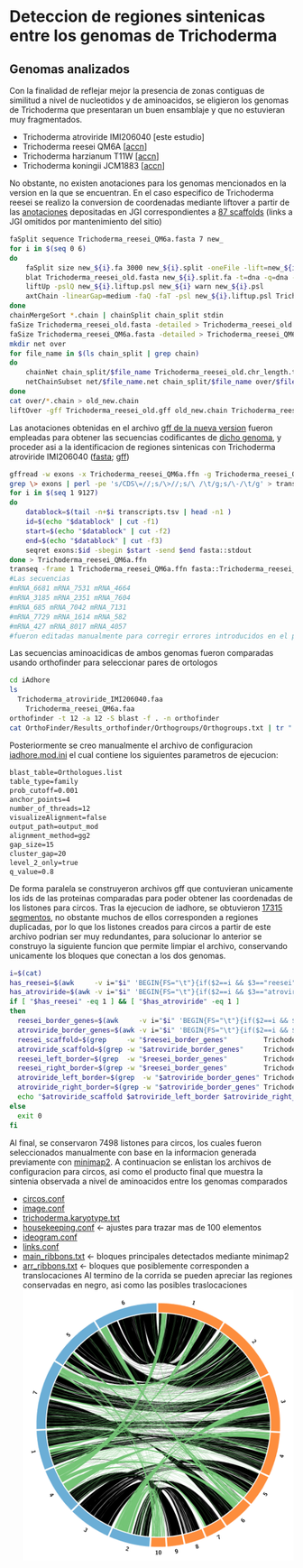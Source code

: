 Deteccion de regiones sintenicas entre los genomas de Trichoderma
=================================================================
Genomas analizados
------------------
Con la finalidad de reflejar mejor la presencia de zonas contiguas de similitud a nivel de nucleotidos y de aminoacidos, se eligieron los genomas de Trichoderma que presentaran un buen ensamblaje y que no estuvieran muy fragmentados.

* Trichoderma atroviride IMI206040 [este estudio]
* Trichoderma reesei QM6A [[accn](https://www.ncbi.nlm.nih.gov/assembly/GCA_002006585.1)]
* Trichoderma harzianum T11W [[accn](https://www.ncbi.nlm.nih.gov/Traces/wgs/WUWT01)]
* Trichoderma koningii JCM1883 [[accn](https://www.ncbi.nlm.nih.gov/Traces/wgs/BCGH01)]

No obstante, no existen anotaciones para los genomas mencionados en la version en la que se encuentran. En el caso especifico de Trichoderma reesei se realizo la conversion de coordenadas mediante liftover a partir de las [anotaciones](synteny_files/Trichoderma_reesei_old.gff) depositadas en JGI correspondientes a [87 scaffolds](synteny_files/Trichoderma_reesei_old.fasta) (links a JGI omitidos por mantenimiento del sitio)
```bash
faSplit sequence Trichoderma_reesei_QM6a.fasta 7 new_
for i in $(seq 0 6)
do
	faSplit size new_${i}.fa 3000 new_${i}.split -oneFile -lift=new_${i}
	blat Trichoderma_reesei_old.fasta new_${i}.split.fa -t=dna -q=dna -tileSize=12 -fastMap -minIdentity=95 -noHead -minScore=100 new_${i}.psl
	liftUp -pslQ new_${i}.liftup.psl new_${i} warn new_${i}.psl
	axtChain -linearGap=medium -faQ -faT -psl new_${i}.liftup.psl Trichoderma_reesei_old.fasta Trichoderma_reesei_QM6a.fasta ${i}.chain
done
chainMergeSort *.chain | chainSplit chain_split stdin
faSize Trichoderma_reesei_old.fasta -detailed > Trichoderma_reesei_old.chr_length.txt
faSize Trichoderma_reesei_QM6a.fasta -detailed > Trichoderma_reesei_QM6a.chr_length.txt
mkdir net over
for file_name in $(ls chain_split | grep chain)
do
	chainNet chain_split/$file_name Trichoderma_reesei_old.chr_length.txt Trichoderma_reesei_QM6a.chr_length.txt net/$file_name.net /dev/null
	netChainSubset net/$file_name.net chain_split/$file_name over/$file_name
done
cat over/*.chain > old_new.chain
liftOver -gff Trichoderma_reesei_old.gff old_new.chain Trichoderma_reesei_QM6a.gff unmapped.gff
```
Las anotaciones obtenidas en el archivo [gff de la nueva version](synteny_files/Trichoderma_reesei_QM6A.gff) fueron empleadas para obtener las secuencias codificantes de [dicho genoma](synteny_files/Trichoderma_reesei_QM6A.fasta), y proceder asi a la identificacion de regiones sintenicas con Trichoderma atroviride IMI206040 ([fasta](synteny_files/Trichoderma_atroviride_IMI206040.fasta); [gff](synteny_files/Trichoderma_atroviride_IMI206040.gff))
```bash
gffread -w exons -x Trichoderma_reesei_QM6a.ffn -g Trichoderma_reesei_QM6a.fasta Trichoderma_reesei_QM6a.gff
grep \> exons | perl -pe 's/CDS\=//;s/\>//;s/\ /\t/g;s/\-/\t/g' > transcripts.tsv
for i in $(seq 1 9127)
do
	datablock=$(tail -n+$i transcripts.tsv | head -n1 )
	id=$(echo "$datablock" | cut -f1)
	start=$(echo "$datablock" | cut -f2)
	end=$(echo "$datablock" | cut -f3)
	seqret exons:$id -sbegin $start -send $end fasta::stdout
done > Trichoderma_reesei_QM6a.ffn
transeq -frame 1 Trichoderma_reesei_QM6a.ffn fasta::Trichoderma_reesei_QM6a.faa
#Las secuencias
#mRNA_6681 mRNA_7531 mRNA_4664
#mRNA_3185 mRNA_2351 mRNA_7604
#mRNA_685 mRNA_7042 mRNA_7131
#mRNA_7729 mRNA_1614 mRNA_582
#mRNA_427 mRNA_8017 mRNA_4057
#fueron editadas manualmente para corregir errores introducidos en el proceso de liftover
```
Las secuencias aminoacidicas de ambos genomas fueron comparadas usando orthofinder para seleccionar pares de ortologos
```bash
cd iAdhore
ls
  Trichoderma_atroviride_IMI206040.faa
	Trichoderma_reesei_QM6a.faa
orthofinder -t 12 -a 12 -S blast -f . -n orthofinder
cat OrthoFinder/Results_orthofinder/Orthogroups/Orthogroups.txt | tr " " "\n" | awk -v Family=0 '{if(substr($1,1,2)=="OG") {Family=$1} else {print $0,Family}}' | sed 's/://g' | cat - <(dos2unix Orthogroups_UnassignedGenes.tsv | awk 'NR>1 {print $2,$1}') | tr " " "\t" > ../../../Orthologues.list
```
Posteriormente se creo manualmente el archivo de configuracion [iadhore.mod.ini](synteny_files/iadhore.mod.ini) el cual contiene los siguientes parametros de ejecucion:
```
blast_table=Orthologues.list
table_type=family
prob_cutoff=0.001
anchor_points=4
number_of_threads=12
visualizeAlignment=false
output_path=output_mod
alignment_method=gg2
gap_size=15
cluster_gap=20
level_2_only=true
q_value=0.8
```
De forma paralela se construyeron archivos gff que contuvieran unicamente los ids de las proteinas comparadas para poder obtener las coordenadas de los listones para circos.
Tras la ejecucion de iadhore, se obtuvieron [17315 segmentos](synteny_files/segments.txt), no obstante muchos de ellos corresponden a regiones duplicadas, por lo que los listones creados para circos a partir de este archivo podrian ser muy redundantes, para solucionar lo anterior se construyo la siguiente funcion que permite limpiar el archivo, conservando unicamente los bloques que conectan a los dos genomas.
```bash
i=$(cat)
has_reesei=$(awk     -v i="$i" 'BEGIN{FS="\t"}{if($2==i && $3=="reesei")    {print $0}}' segments.txt | wc -l )
has_atroviride=$(awk -v i="$i" 'BEGIN{FS="\t"}{if($2==i && $3=="atroviride"){print $0}}' segments.txt | wc -l )
if [ "$has_reesei" -eq 1 ] && [ "$has_atroviride" -eq 1 ]
then
  reesei_border_genes=$(awk     -v i="$i" 'BEGIN{FS="\t"}{if($2==i && $3=="reesei")    {print $5"\n"$6}}' segments.txt)
  atroviride_border_genes=$(awk -v i="$i" 'BEGIN{FS="\t"}{if($2==i && $3=="atroviride"){print $5"\n"$6}}' segments.txt)
  reesei_scaffold=$(grep     -w "$reesei_border_genes"         Trichoderma_reesei_QM6a.mod.gff          | cut -f1 | sort -V  | uniq | head -n1)
  atroviride_scaffold=$(grep -w "$atroviride_border_genes"     Trichoderma_atroviride_IMI206040.mod.gff | cut -f1 | sort -V  | uniq | head -n1)
  reesei_left_border=$(grep  -w "$reesei_border_genes"         Trichoderma_reesei_QM6a.mod.gff          | cut -f4 | sort -n  | uniq | head -n1)
  reesei_right_border=$(grep -w "$reesei_border_genes"         Trichoderma_reesei_QM6a.mod.gff          | cut -f5 | sort -nr | uniq | head -n1)
  atroviride_left_border=$(grep  -w "$atroviride_border_genes" Trichoderma_atroviride_IMI206040.mod.gff | cut -f4 | sort -n  | uniq | head -n1)
  atroviride_right_border=$(grep -w "$atroviride_border_genes" Trichoderma_atroviride_IMI206040.mod.gff | cut -f5 | sort -nr | uniq | head -n1)
  echo "$atroviride_scaffold $atroviride_left_border $atroviride_right_border $reesei_scaffold $reesei_left_border $reesei_right_border"
else
  exit 0
fi
```
Al final, se conservaron 7498 listones para circos, los cuales fueron seleccionados manualmente con base en la informacion generada previamente con [minimap2](synteny_files/reesei_atroviride_minimap2.png).
A continuacion se enlistan los archivos de configuracion para circos, asi como el producto final que muestra la sintenia observada a nivel de aminoacidos entre los genomas comparados

* [circos.conf](synteny_files/circos.conf)
* [image.conf](synteny_files/image.conf)
* [trichoderma.karyotype.txt](synteny_files/trichoderma.karyotype.txt)
* [housekeeping.conf](synteny_files/housekeeping.conf) <- ajustes para trazar mas de 100 elementos
* [ideogram.conf](synteny_files/ideogram.conf)
* [links.conf](synteny_files/links.conf)
* [main_ribbons.txt](synteny_files/main_ribbons.txt) <- bloques principales detectados mediante minimap2
* [arr_ribbons.txt](synteny_files/arr_ribbons.txt)  <- bloques que posiblemente corresponden a translocaciones
Al termino de la corrida se pueden apreciar las regiones conservadas en negro, asi como las posibles traslocaciones
![circos.png](synteny_files/circos.png)
